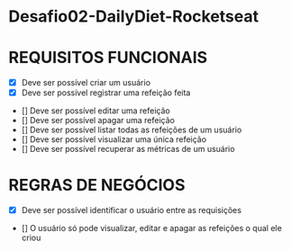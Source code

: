 # Desafio02-DailyDiet-Rocketseat

# REQUISITOS FUNCIONAIS 
- [x] Deve ser possível criar um usuário
- [x] Deve ser possível registrar uma refeição feita
- [] Deve ser possível editar uma refeição
- [] Deve ser possível apagar uma refeição
- [] Deve ser possível listar todas as refeições de um usuário
- [] Deve ser possível visualizar uma única refeição
- [] Deve ser possível recuperar as métricas de um usuário


# REGRAS DE NEGÓCIOS
- [x] Deve ser possível identificar o usuário entre as requisições
- [] O usuário só pode visualizar, editar e apagar as refeições o qual ele criou